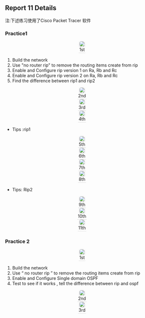 <!--
 * @Github: https://github.com/Certseeds/CS305_Remake
 * @Organization: SUSTech
 * @Author: nanoseeds
 * @Date: 2020-08-08 22:07:23
 * @LastEditors: nanoseeds
 * @LastEditTime: 2020-08-08 22:46:53
 * @License: CC-BY-NC-SA_V4_0 or any later version 
 -->
## Report 11 Details

注:下述练习使用了Cisco Packet Tracer 软件

### Practice1

<div>
  <img src="./pngs/lab11_pracrtice_01_01.png"><br />
  <div>1st</div>
</div>

1. Build the network
2. Use "no router rip" to remove the routing items create from rip
3. Enable and Configure rip version 1 on Ra, Rb and Rc
4. Enable and Configure rip version 2 on Ra, Rb and Rc
5. Find the difference between rip1 and rip2 

<div>
  <img src="./pngs/lab11_pracrtice_01_02.png"><br />
  <div>2nd</div>
</div>
<div>
  <img src="./pngs/lab11_pracrtice_01_03.png"><br />
  <div>3rd</div>
</div>
<div>
  <img src="./pngs/lab11_pracrtice_01_04.png"><br />
  <div>4th</div>
</div>

+ Tips :rip1
<div>
  <img src="./pngs/lab11_pracrtice_01_05.png"><br />
  <div>5th</div>
</div>
<div>
  <img src="./pngs/lab11_pracrtice_01_06.png"><br />
  <div>6th</div>
</div>
<div>
  <img src="./pngs/lab11_pracrtice_01_07.png"><br />
  <div>7th</div>
</div>
<div>
  <img src="./pngs/lab11_pracrtice_01_08.png"><br />
  <div>8th</div>
</div>

+ Tips: Rip2

<div>
  <img src="./pngs/lab11_pracrtice_01_09.png"><br />
  <div>9th</div>
</div>

<div>
  <img src="./pngs/lab11_pracrtice_01_10.png"><br />
  <div>10th</div>
</div>

<div>
  <img src="./pngs/lab11_pracrtice_01_11.png"><br />
  <div>11th</div>
</div>

### Practice 2
<div>
  <img src="./pngs/lab11_pracrtice_02_01.png"><br />
  <div>1st</div>
</div>

1. Build the network
2. Use “ no router rip ” to remove the routing items create from rip
3. Enable and Configure Single domain OSPF
4. Test to see if it works , tell the difference between rip and ospf

<div>
  <img src="./pngs/lab11_pracrtice_02_02.png"><br />
  <div>2nd</div>
</div>
<div>
  <img src="./pngs/lab11_pracrtice_02_03.png"><br />
  <div>3rd</div>
</div>

<style type="text/css">
div{
  text-align: center;
}
div>div {
  text-align: center;
  border-bottom: 1px solid #d9d9d9;
  display: inline-block;
  padding: 2px;
}
div>img{
  border-radius: 0.3125em;
  box-shadow: 0 2px 4px 0 rgba(34,36,38,.12),0 2px 10px 0 rgba(34,36,38,.08);
}
</style>